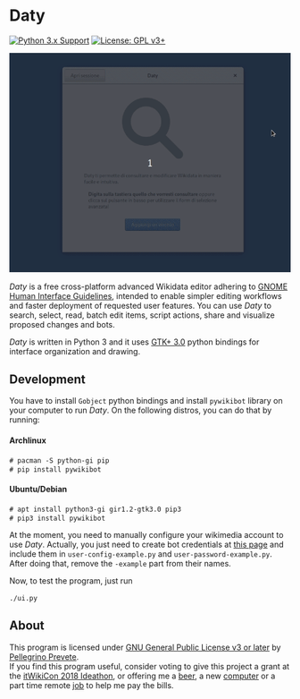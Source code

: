 # Daty

[![Python 3.x Support](https://img.shields.io/pypi/pyversions/Django.svg)](https://python.org)
[![License: GPL v3+](https://img.shields.io/badge/license-GPL%20v3%2B-blue.svg)](http://www.gnu.org/licenses/gpl-3.0)

![Daty welcome screen](screenshots/intro.gif)

*Daty* is a free cross-platform advanced Wikidata editor adhering to [GNOME Human Interface Guidelines](https://developer.gnome.org/hig/stable/), intended to enable simpler editing workflows and faster deployment of requested user features. You can use *Daty* to search, select, read, batch edit items, script actions, share and visualize proposed changes and bots.

*Daty* is written in Python 3 and it uses [GTK+ 3.0](https://developer.gnome.org/hig/stable/) python bindings for interface organization and drawing.

## Development

You have to install `Gobject` python bindings and install `pywikibot` library on your computer to run *Daty*. On the following distros, you can do that by running:

#### Archlinux
    # pacman -S python-gi pip
    # pip install pywikibot

#### Ubuntu/Debian
    # apt install python3-gi gir1.2-gtk3.0 pip3
    # pip3 install pywikibot

At the moment, you need to manually configure your wikimedia account to use *Daty*. Actually, you just need to create bot credentials at [this page](https://www.wikidata.org/wiki/Special:BotPasswords) and include them in `user-config-example.py` and `user-password-example.py`. After doing that, remove the `-example` part from their names.

Now, to test the program, just run

    ./ui.py

## About

This program is licensed under [GNU General Public License v3 or later](https://www.gnu.org/licenses/gpl-3.0.en.html) by [Pellegrino Prevete](http://prevete.ml).<br>
If you find this program useful, consider voting to give this project a grant at the [itWikiCon 2018 Ideathon](https://meta.wikimedia.org/wiki/ItWikiCon/2018/Ideathon), or offering me a [beer](https://patreon.com/tallero), a new [computer](https://patreon.com/tallero) or a part time remote [job](mailto:pellegrinoprevete@gmail.com) to help me pay the bills.

